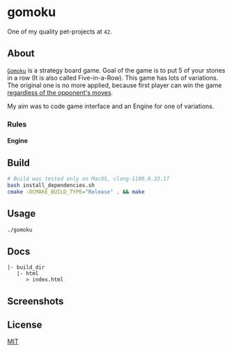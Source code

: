 # gomoku

One of my quality pet-projects at `42`. 

## About

[`Gomoku`](https://en.wikipedia.org/wiki/Gomoku) is a strategy board game. Goal of the game is to put 5 of your 
stones in a row (It is also called Five-in-a-Row). This game has lots of variations. 
The original one is no more applied, because first player can win the game
[regardless of the opponent's moves](https://habr.com/ru/post/437064/).  

My aim was to code game interface and an Engine for one of variations.

### Rules

#### Engine

## Build

```bash
# Build was tested only on MacOS, clang-1100.0.33.17
bash install_dependencies.sh
cmake -DCMAKE_BUILD_TYPE="Release" . && make
```

## Usage

```bash
./gomoku
```

## Docs
```
|- build_dir
   |- html
      > index.html 
```

## Screenshots


## License
[MIT](https://choosealicense.com/licenses/mit/)





